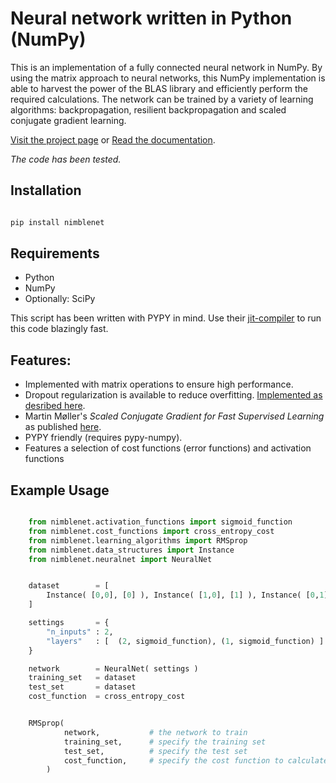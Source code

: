 # Neural network written in Python (NumPy)

This is an implementation of a fully connected neural network in NumPy. By using the matrix approach to neural networks, this NumPy implementation is able to harvest the power of the BLAS library and efficiently perform the required calculations. The network can be trained by a variety of learning algorithms: backpropagation, resilient backpropagation and scaled conjugate gradient learning.

[Visit the project page](http://jorgenkg.github.io/python-neural-network/) or [Read the documentation](https://nimblenet.readthedocs.io/en/latest/index.html).

*The code has been tested.*

## Installation

```bash

pip install nimblenet

```

## Requirements

-  Python
-  NumPy
-  Optionally: SciPy

This script has been written with PYPY in mind. Use their [jit-compiler](http://pypy.org/download.html) to run this code blazingly fast.


## Features:

-  Implemented with matrix operations to ensure high performance.
-  Dropout regularization is available to reduce overfitting. [Implemented as desribed here](http://jmlr.org/papers/volume15/srivastava14a/srivastava14a.pdf).
-  Martin Møller's *Scaled Conjugate Gradient for Fast Supervised Learning* as published [here](http://www.sciencedirect.com/science/article/pii/S0893608005800565).
-  PYPY friendly (requires pypy-numpy).
-  Features a selection of cost functions (error functions) and activation functions



## Example Usage

```python

    from nimblenet.activation_functions import sigmoid_function
    from nimblenet.cost_functions import cross_entropy_cost
    from nimblenet.learning_algorithms import RMSprop
    from nimblenet.data_structures import Instance
    from nimblenet.neuralnet import NeuralNet


    dataset        = [
        Instance( [0,0], [0] ), Instance( [1,0], [1] ), Instance( [0,1], [1] ), Instance( [1,1], [0] )
    ]

    settings       = {
        "n_inputs" : 2,
        "layers"   : [  (2, sigmoid_function), (1, sigmoid_function) ]
    }

    network        = NeuralNet( settings )
    training_set   = dataset
    test_set       = dataset
    cost_function  = cross_entropy_cost


    RMSprop(
            network,           # the network to train
            training_set,      # specify the training set
            test_set,          # specify the test set
            cost_function,     # specify the cost function to calculate error
        )

```
